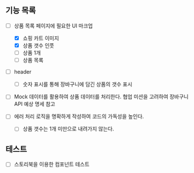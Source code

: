 ## 기능 목록

- [ ] 상품 목록 페이지에 필요한 UI 마크업

  - [x] 쇼핑 카트 이미지
  - [x] 상품 갯수 인풋
  - [ ] 상품 1개
  - [ ] 상품 목록

- [ ] header

  - [ ] 숫자 표시를 통해 장바구니에 담긴 상품의 갯수 표시

- [ ] Mock 데이터를 활용하여 상품 데이터를 처리한다. 협업 미션을 고려하여 장바구니 API 예상 명세 참고

- [ ] 에러 처리 로직을 명확하게 작성하여 코드의 가독성을 높인다.
  - [ ] 상품 갯수는 1개 미만으로 내려가지 않는다.

## 테스트

- [ ] 스토리북을 이용한 컴포넌트 테스트
